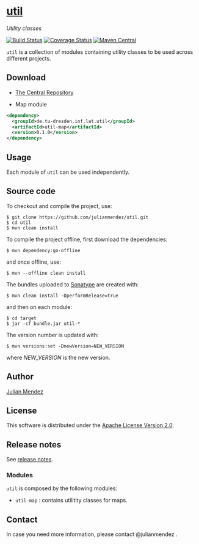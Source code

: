# [util](https://julianmendez.github.io/util/)
*Utility classes*


[![Build Status](https://travis-ci.org/julianmendez/util.png?branch=master)](https://travis-ci.org/julianmendez/util)
[![Coverage Status](https://coveralls.io/repos/github/julianmendez/util/badge.svg?branch=master)](https://coveralls.io/github/julianmendez/util?branch=master)
[![Maven Central](https://maven-badges.herokuapp.com/maven-central/de.tu-dresden.inf.lat.util/util-parent/badge.svg)](https://search.maven.org/#search|ga|1|g%3A%22de.tu-dresden.inf.lat.util%22)


`util` is a collection of modules containing utility classes to be used across different projects.


## Download

* [The Central Repository](https://repo1.maven.org/maven2/de/tu-dresden/inf/lat/util/)

* Map module

```xml
<dependency>
  <groupId>de.tu-dresden.inf.lat.util</groupId>
  <artifactId>util-map</artifactId>
  <version>0.1.0</version>
</dependency>
```


## Usage

Each module of `util` can be used independently.


## Source code

To checkout and compile the project, use:

```
$ git clone https://github.com/julianmendez/util.git
$ cd util
$ mvn clean install
```

To compile the project offline, first download the dependencies:

```
$ mvn dependency:go-offline
```

and once offline, use:

```
$ mvn --offline clean install
```

The bundles uploaded to [Sonatype](https://oss.sonatype.org/) are created with:

```
$ mvn clean install -DperformRelease=true
```

and then on each module:

```
$ cd target
$ jar -cf bundle.jar util-*
```

The version number is updated with:

```
$ mvn versions:set -DnewVersion=NEW_VERSION
```

where *NEW_VERSION* is the new version.


## Author

[Julian Mendez](https://lat.inf.tu-dresden.de/~mendez/)


## License

This software is distributed under the [Apache License Version 2.0](https://www.apache.org/licenses/LICENSE-2.0.txt).


## Release notes

See [release notes](https://github.com/julianmendez/util/blob/master/RELEASE-NOTES.md).


### Modules

`util` is composed by the following modules:

* `util-map` : contains utilitity classes for maps.


## Contact

In case you need more information, please contact @julianmendez .

